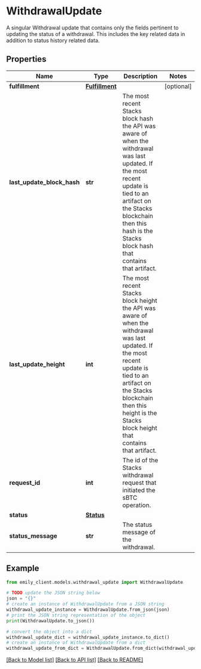 # WithdrawalUpdate

A singular Withdrawal update that contains only the fields pertinent to updating the status of a withdrawal. This includes the key related data in addition to status history related data.

## Properties

Name | Type | Description | Notes
------------ | ------------- | ------------- | -------------
**fulfillment** | [**Fulfillment**](Fulfillment.md) |  | [optional] 
**last_update_block_hash** | **str** | The most recent Stacks block hash the API was aware of when the withdrawal was last updated. If the most recent update is tied to an artifact on the Stacks blockchain then this hash is the Stacks block hash that contains that artifact. | 
**last_update_height** | **int** | The most recent Stacks block height the API was aware of when the withdrawal was last updated. If the most recent update is tied to an artifact on the Stacks blockchain then this height is the Stacks block height that contains that artifact. | 
**request_id** | **int** | The id of the Stacks withdrawal request that initiated the sBTC operation. | 
**status** | [**Status**](Status.md) |  | 
**status_message** | **str** | The status message of the withdrawal. | 

## Example

```python
from emily_client.models.withdrawal_update import WithdrawalUpdate

# TODO update the JSON string below
json = "{}"
# create an instance of WithdrawalUpdate from a JSON string
withdrawal_update_instance = WithdrawalUpdate.from_json(json)
# print the JSON string representation of the object
print(WithdrawalUpdate.to_json())

# convert the object into a dict
withdrawal_update_dict = withdrawal_update_instance.to_dict()
# create an instance of WithdrawalUpdate from a dict
withdrawal_update_from_dict = WithdrawalUpdate.from_dict(withdrawal_update_dict)
```
[[Back to Model list]](../README.md#documentation-for-models) [[Back to API list]](../README.md#documentation-for-api-endpoints) [[Back to README]](../README.md)


